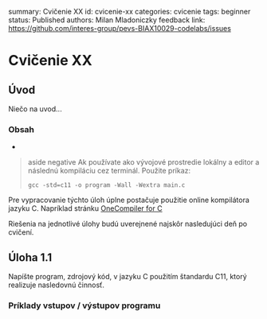 summary: Cvičenie XX
id: cvicenie-xx
categories: cvicenie
tags: beginner
status: Published
authors: Milan Mladoniczky
feedback link: https://github.com/interes-group/pevs-BIAX10029-codelabs/issues

# Cvičenie XX

<!-- ------------------------ -->
## Úvod

Niečo na uvod...

### Obsah
- 

> aside negative
> Ak používate ako vývojové prostredie lokálny a editor a následnú kompiláciu cez terminál. Použite príkaz:
> ```shell
> gcc -std=c11 -o program -Wall -Wextra main.c
> ```

Pre vypracovanie týchto úloh úplne postačuje použitie online kompilátora jazyku C. Napríklad stránku [OneCompiler for C](https://onecompiler.com/c)

Riešenia na jednotlivé úlohy budú uverejnené najskôr nasledujúci deň po cvičení.

<!-- ------------------------ -->
## Úloha 1.1

Napíšte program, zdrojový kód, v jazyku C použitím štandardu C11, ktorý realizuje nasledovnú činnosť.


### Príklady vstupov / výstupov programu


